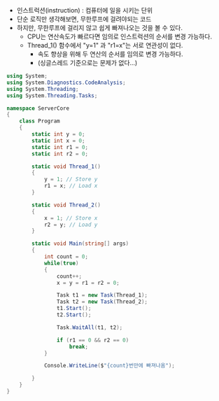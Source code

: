 - 인스트럭션(instruction) : 컴퓨터에 일을 시키는 단위
- 단순 로직만 생각해보면, 무한루프에 걸려야되는 코드
- 하지만, 무한루프에 걸리지 않고 쉽게 빠져나오는 것을 볼 수 있다.
	- CPU는 연산속도가 빠르다면 임의로 인스트럭션의 순서를 변경 가능하다.
	- Thread_1() 함수에서 "y=1" 과 "r1=x"는 서로 연관성이 없다.
		- 속도 향상을 위해 두 연산의 순서를 임의로 변경 가능하다.
		- (싱글스레드 기준으로는 문제가 없다...)
```cs
using System;
using System.Diagnostics.CodeAnalysis;
using System.Threading;
using System.Threading.Tasks;

namespace ServerCore
{
    class Program
    {
        static int y = 0;
        static int x = 0;
        static int r1 = 0;
        static int r2 = 0;

        static void Thread_1()
        {
            y = 1; // Store y
            r1 = x; // Load x
        }

        static void Thread_2()
        {
            x = 1; // Store x
            r2 = y; // Load y
        }

        static void Main(string[] args)
        {
            int count = 0;
            while(true)
            {
                count++;
                x = y = r1 = r2 = 0;

                Task t1 = new Task(Thread_1);
                Task t2 = new Task(Thread_2);
                t1.Start();
                t2.Start();

                Task.WaitAll(t1, t2);

                if (r1 == 0 && r2 == 0)
                    break;
            }

            Console.WriteLine($"{count}번만에 빠져나옴");

        }
    }
}

```